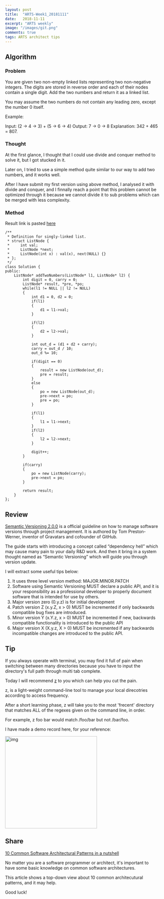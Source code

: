 ```yaml
---
layout: post
title:  "ARTS-Week1_20181111"
date:   2018-11-11
excerpt: "ARTS weekly"
image: "/images/git.png"
comments: true
tags: ARTS architect tips
---
```


## Algorithm
### Problem

You are given two non-empty linked lists representing two non-negative integers. The digits are stored in reverse order and each of their nodes contain a single digit. Add the two numbers and return it as a linked list.

You may assume the two numbers do not contain any leading zero, except the number 0 itself.

Example:

Input: (2 -> 4 -> 3) + (5 -> 6 -> 4)
Output: 7 -> 0 -> 8
Explanation: 342 + 465 = 807.

### Thought

At the first glance, I thought that I could use divide and conquer method to solve it, but I got stucked in it.

Later on, I tried to use a simple method quite similar to our way to add two numbers, and it works well.

After I have submit my first version using above method, I analysed it with divide and conquer, and I finnally reach a point that this problem cannot  be optimized through it because we cannot divide it to sub problems which can be merged with less complexity.

### Method

Result link is pasted [here](https://leetcode.com/submissions/detail/188756682/)

```
/**
 * Definition for singly-linked list.
 * struct ListNode {
 *     int val;
 *     ListNode *next;
 *     ListNode(int x) : val(x), next(NULL) {}
 * };
 */
class Solution {
public:
    ListNode* addTwoNumbers(ListNode* l1, ListNode* l2) {
        int digit = 0, carry = 0;
        ListNode* result, *pre, *po;
        while(l1 != NULL || l2 != NULL)
        {
            int d1 = 0, d2 = 0;
            if(l1)
            {
                d1 = l1->val;
            }
            
            if(l2)
            {
                d2 = l2->val;
            }
            
            int out_d = (d1 + d2 + carry);
            carry = out_d / 10;
            out_d %= 10;
            
            if(digit == 0)
            {
                result = new ListNode(out_d);
                pre = result;
            }
            else
            {
                po = new ListNode(out_d);
                pre->next = po;
                pre = po;
            }
            
            if(l1)
            {
                l1 = l1->next;
            }
            if(l2)
            {
                l2 = l2->next;
            }
            
            digit++;
        }
        
        if(carry)
        {
            po = new ListNode(carry);
            pre->next = po;
        }
        
        return result;
    }
};
```

## Review
[Semantic Versioning 2.0.0](https://semver.org/) is a official guideline on how to manage software versions through project management. It is authored by Tom Preston-Werner, inventor of Gravatars and cofounder of GitHub.

The guide starts with introducing a concept called “dependency hell” which may cause many pain to your daily R&D work. And then it bring in a system thought named as “Semantic Versioning” which will guide you through version update.

I will extract some useful tips below:

1. It uses three level version method: MAJOR.MINOR.PATCH
2. Software using Semantic Versioning MUST declare a public API, and it is your responsibility as a professional developer to properly document software that is intended for use by others.
3. Major version zero (0.y.z) is for initial development
4. Patch version Z (x.y.Z, x > 0) MUST be incremented if only backwards compatible bug fixes are introduced. 
5. Minor version Y (x.Y.z, x > 0) MUST be incremented if new, backwards compatible functionality is introduced to the public API
6. Major version X (X.y.z, X > 0) MUST be incremented if any backwards incompatible changes are introduced to the public API.

## Tip

If you always operate with terminal, you may find it full of pain when switching between many directories because you have to input the directory's full path through multi tab complete.

Today I will recommend [z](https://github.com/rupa/z) to you which can help you cut the pain.

z, is a light-weight command-line tool to manage your local direcotries according to access frequency.

After  a  short  learning  phase, z will take you to the most 'frecent'
directory that matches ALL of the regexes given on the command line, in
order.

For example, z foo bar would match /foo/bar but not /bar/foo.

I have made a demo record here, for your reference:

<a href="https://asciinema.org/a/211214" target="_blank"><img src="https://asciinema.org/a/211214.svg"  alt="img" height="300px" align="center"/></a>

## Share

[10 Common Software Architectural Patterns in a nutshell](https://towardsdatascience.com/10-common-software-architectural-patterns-in-a-nutshell-a0b47a1e9013)

No matter you are a software programmer or architect, it's important to have some basic knowledge on common software architectures.

This article shows a top-down view about 10 common architecutural patterns, and it may help.

Good luck!